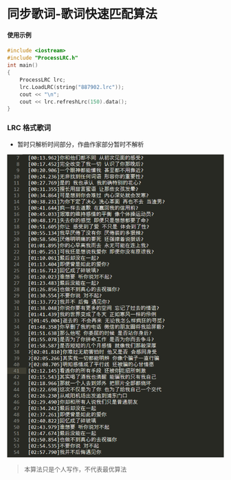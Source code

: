 # 同步歌词-歌词快速匹配算法

#### 使用示例
```C++
#include <iostream>
#include "ProcessLRC.h"
int main()
{
	ProcessLRC lrc;
	lrc.LoadLRC(string("887902.lrc"));
	cout << "\n";
	cout << lrc.refreshLrc(150).data();
}

```

### LRC 格式歌词 

- 暂时只解析时间部分，作曲作家部分暂时不解析

![](https://github.com/ChunSource/Synchronize-lyrics/blob/master/gc.png?raw=true)



>本算法只是个人写作，不代表最优算法


